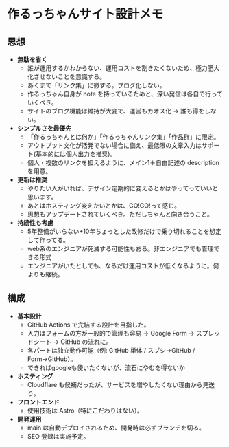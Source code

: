 # 作るっちゃんサイト設計メモ

## 思想
- **無駄を省く**
  - 誰が運用するかわからない、運用コストを割きたくないため、極力肥大化させないことを意識する。
  - あくまで「リンク集」に徹する。ブログ化しない。
  - 作るっちゃん自身が note を持っているためと、深い発信は各自で行っていくべき。
  - サイトのブログ機能は維持が大変で、運営もカオス化 → 誰も得をしない。
- **シンプルさを最優先**
  - 「作るっちゃんとは何か」「作るっちゃんリンク集」「作品群」に限定。
  - アウトプット文化が活発でない場合に備え、最低限の文章入力はサポート(基本的には個人出力を推奨)。
  - 個人・複数のリンクを扱えるように、メイン1＋自由記述の description を用意。
- **更新は推奨**
  - やりたい人がいれば、デザイン定期的に変えるとかはやってっていいと思います。
  - あとはホスティング変えたいとかは、GO!GO!って感じ。
  - 思想もアップデートされていくべき。ただしちゃんと向き合うこと。
- **持続性も考慮**
  - 5年整備がいらない+10年ちょっとした改修だけで乗り切れることを想定して作ってる。
  - web系のエンジニアが死滅する可能性もある。非エンジニアでも管理できる形式
  - エンジニアがいたとしても、なるだけ運用コストが低くなるように。何よりも継続。

## 構成
- **基本設計**
  - GitHub Actions で完結する設計を目指した。
  - 入力はフォームの方が一般的で管理も容易 → Google Form → スプレッドシート → GitHub の流れに。
  - 各パートは独立動作可能（例: GitHub 単体 / スプシ→GitHub / Form→GitHub）。
  - できればgoogleも使いたくないが、流石にやむを得ないか
- **ホスティング**
  - Cloudflare も候補だったが、サービスを増やしたくない理由から見送り。
- **フロントエンド**
  - 使用技術は Astro（特にこだわりはない）。
- **開発運用**
  - main は自動デプロイされるため、開発時は必ずブランチを切る。
  - SEO 登録は実施予定。
